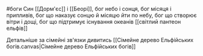 #боги 
Син [[Дорм'єс]] і [[Беорі]], бог небо і сонця, бог місяця і припливів, бог що наказує сонцю й місяцю йти по небу, бог що створює вітри і дощі, бог що підтримує існування океанів
[[світлий пантеон ельфів]]

Детальніше за сімейні зв'язки дивитись [[Сімейне дерево Ельфійських богів.canvas|Сімейне дерево Ельфійських богів]]